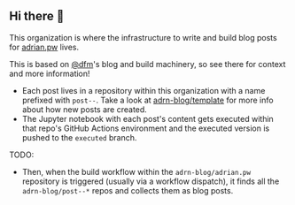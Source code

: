## Hi there 👋

This organization is where the infrastructure to write and build blog posts for [adrian.pw](https://adrian.pw) lives.

This is based on [@dfm](https://github.com/dfm-io)'s blog and build machinery, so see there for context and more information!

- Each post lives in a repository within this organization with a name prefixed with `post--`. Take a look at [adrn-blog/template](https://github.com/adrn-blog/template) for more info about how new posts are created.
- The Jupyter notebook with each post's content gets executed within that repo's GitHub Actions environment and the executed version is pushed to the `executed` branch.

TODO:
- Then, when the build workflow within the `adrn-blog/adrian.pw` repository is triggered (usually via a workflow dispatch), it finds all the `adrn-blog/post--*` repos and collects them as blog posts.
